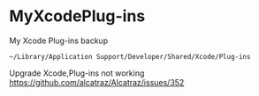 # MyXcodePlug-ins
My Xcode Plug-ins backup

```~/Library/Application Support/Developer/Shared/Xcode/Plug-ins```

Upgrade Xcode,Plug-ins not working<br/>
https://github.com/alcatraz/Alcatraz/issues/352
